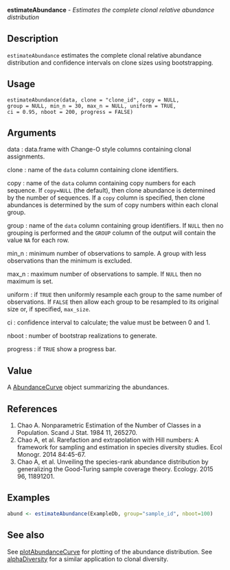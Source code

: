 **estimateAbundance** - *Estimates the complete clonal relative abundance distribution*

Description
--------------------

`estimateAbundance` estimates the complete clonal relative abundance distribution 
and confidence intervals on clone sizes using bootstrapping.


Usage
--------------------
```
estimateAbundance(data, clone = "clone_id", copy = NULL,
group = NULL, min_n = 30, max_n = NULL, uniform = TRUE,
ci = 0.95, nboot = 200, progress = FALSE)
```

Arguments
-------------------

data
:   data.frame with Change-O style columns containing clonal assignments.

clone
:   name of the `data` column containing clone identifiers.

copy
:   name of the `data` column containing copy numbers for each 
sequence. If `copy=NULL` (the default), then clone abundance
is determined by the number of sequences. If a `copy` column
is specified, then clone abundances is determined by the sum of 
copy numbers within each clonal group.

group
:   name of the `data` column containing group identifiers. 
If `NULL` then no grouping is performed and the `GROUP` 
column of the output will contain the value `NA` for each row.

min_n
:   minimum number of observations to sample.
A group with less observations than the minimum is excluded.

max_n
:   maximum number of observations to sample. If `NULL` then no 
maximum is set.

uniform
:   if `TRUE` then uniformly resample each group to the same 
number of observations. If `FALSE` then allow each group to
be resampled to its original size or, if specified, `max_size`.

ci
:   confidence interval to calculate; the value must be between 0 and 1.

nboot
:   number of bootstrap realizations to generate.

progress
:   if `TRUE` show a progress bar.




Value
-------------------

A [AbundanceCurve](AbundanceCurve-class.md) object summarizing the abundances.


References
-------------------


1. Chao A. Nonparametric Estimation of the Number of Classes in a Population. 
Scand J Stat. 1984 11, 265270.
1. Chao A, et al. Rarefaction and extrapolation with Hill numbers: 
A framework for sampling and estimation in species diversity studies. 
Ecol Monogr. 2014 84:45-67.
1. Chao A, et al. Unveiling the species-rank abundance distribution by 
generalizing the Good-Turing sample coverage theory. 
Ecology. 2015 96, 11891201.




Examples
-------------------

```R
abund <- estimateAbundance(ExampleDb, group="sample_id", nboot=100)
```



See also
-------------------

See [plotAbundanceCurve](plotAbundanceCurve.md) for plotting of the abundance distribution.
See [alphaDiversity](alphaDiversity.md) for a similar application to clonal diversity.






